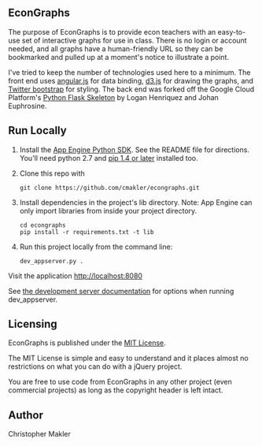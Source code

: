 ## EconGraphs

The purpose of EconGraphs is to provide econ teachers with an easy-to-use set of interactive graphs for use in class. There is no login or account needed, and all graphs have a human-friendly URL so they can be bookmarked and pulled up at a moment's notice to illustrate a point.

I've tried to keep the number of technologies used here to a minimum. The front end uses [angular.js](https://angularjs.org/) for data binding, [d3.js](http://d3js.org/) for drawing the graphs, and [Twitter bootstrap](http://getbootstrap.com/) for styling. The back end was forked off the Google Cloud Platform's [Python Flask Skeleton](https://github.com/GoogleCloudPlatform/appengine-python-flask-skeleton) by Logan Henriquez and Johan Euphrosine.

## Run Locally
1. Install the [App Engine Python SDK](https://developers.google.com/appengine/downloads).
See the README file for directions. You'll need python 2.7 and [pip 1.4 or later](http://www.pip-installer.org/en/latest/installing.html) installed too.

2. Clone this repo with

   ```
   git clone https://github.com/cmakler/econgraphs.git
   ```
3. Install dependencies in the project's lib directory.
   Note: App Engine can only import libraries from inside your project directory.

   ```
   cd econgraphs
   pip install -r requirements.txt -t lib
   ```
4. Run this project locally from the command line:

   ```
   dev_appserver.py .
   ```

Visit the application [http://localhost:8080](http://localhost:8080)

See [the development server documentation](https://developers.google.com/appengine/docs/python/tools/devserver)
for options when running dev_appserver.

## Licensing
EconGraphs is published under the [MIT License](LICENSE).

The MIT License is simple and easy to understand and it places almost no restrictions on what you can do with a jQuery project.

You are free to use code from EconGraphs in any other project (even commercial projects) as long as the copyright header is left intact.

## Author
Christopher Makler
